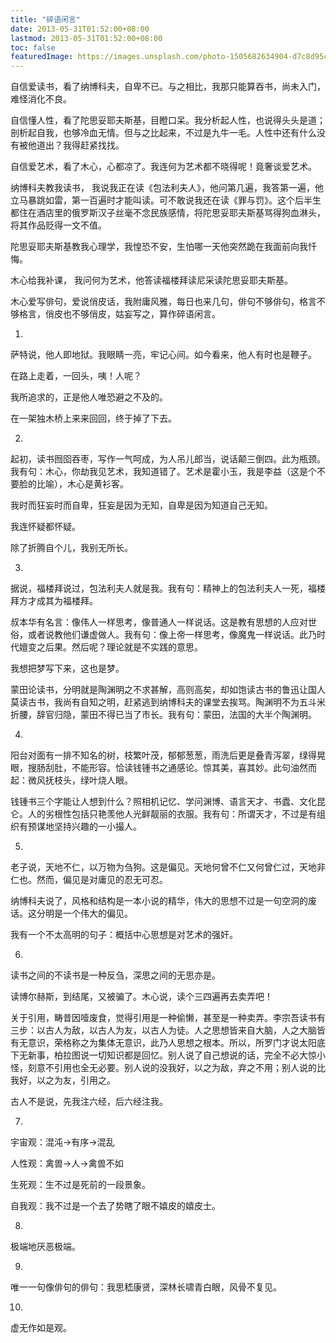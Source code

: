 ```yaml
---
title: "碎语闲言"
date: 2013-05-31T01:52:00+08:00
lastmod: 2013-05-31T01:52:00+08:00
toc: false
featuredImage: https://images.unsplash.com/photo-1505682634904-d7c8d95cdc50?ixlib=rb-1.2.1&auto=format&fit=crop&w=750&q=80
---
```


自信爱读书，看了纳博科夫，自卑不已。与之相比，我那只能算吞书，尚未入门，难怪消化不良。

自信懂人性，看了陀思妥耶夫斯基，目瞪口呆。我分析起人性，也说得头头是道；剖析起自我，也够冷血无情。但与之比起来，不过是九牛一毛。人性中还有什么没有被他道出？我得赶紧找找。

自信爱艺术，看了木心，心都凉了。我连何为艺术都不晓得呢！竟奢谈爱艺术。

纳博科夫教我读书， 我说我正在读《包法利夫人》，他问第几遍，我答第一遍，他立马暴跳如雷，第一百遍时才能叫读。可不敢说我还在读《罪与罚》。这个后半生都住在酒店里的俄罗斯汉子丝毫不念民族感情，将陀思妥耶夫斯基骂得狗血淋头，将其作品贬得一文不值。

陀思妥耶夫斯基教我心理学，我惶恐不安，生怕哪一天他突然跪在我面前向我忏悔。

木心给我补课， 我问何为艺术，他答读福楼拜读尼采读陀思妥耶夫斯基。

木心爱写俳句，爱说俏皮话，我附庸风雅，每日也来几句，俳句不够俳句，格言不够格言，俏皮也不够俏皮，姑妄写之，算作碎语闲言。

1.

萨特说，他人即地狱。我眼睛一亮，牢记心间。如今看来，他人有时也是鞭子。

在路上走着，一回头，咦！人呢？

我所追求的，正是他人唯恐避之不及的。

在一架独木桥上来来回回，终于掉了下去。

2.

起初，读书囫囵吞枣，写作一气呵成，为人吊儿郎当，说话颠三倒四。此为瓶颈。我有句：木心，你劫我见艺术，我知道错了。艺术是霍小玉，我是李益（这是个不要脸的比喻），木心是黄衫客。

我时而狂妄时而自卑，狂妄是因为无知，自卑是因为知道自己无知。

我连怀疑都怀疑。

除了折腾自个儿，我别无所长。

3.

据说，福楼拜说过，包法利夫人就是我。我有句：精神上的包法利夫人一死，福楼拜方才成其为福楼拜。

叔本华有名言：像伟人一样思考，像普通人一样说话。这是教有思想的人应对世俗，或者说教他们谦虚做人。我有句：像上帝一样思考，像魔鬼一样说话。此乃时代嬗变之后果。然后呢？理论就是不实践的意思。

我想把梦写下来，这也是梦。

蒙田论读书，分明就是陶渊明之不求甚解，高则高矣，却如饱读古书的鲁迅让国人莫读古书，我尚有自知之明，赶紧逃到纳博科夫的课堂去挨骂。陶渊明不为五斗米折腰，辞官归隐，蒙田不得已当了市长。我有句：蒙田，法国的大半个陶渊明。

4.

阳台对面有一排不知名的树，枝繁叶茂，郁郁葱葱，雨洗后更是叠青泻翠，绿得晃眼，搜肠刮肚，不能形容。恰读钱锺书之通感论。惊其美，喜其妙。此句油然而起：微风抚枝头，绿叶烧人眼。

钱锺书三个字能让人想到什么？照相机记忆、学问渊博、语言天才、书蠹、文化昆仑。人的劣根性包括只艳羡他人光鲜靓丽的衣服。我有句：所谓天才，不过是有组织有预谋地坚持兴趣的一小撮人。

5.

老子说，天地不仁，以万物为刍狗。这是偏见。天地何曾不仁又何曾仁过，天地非仁也。然而，偏见是对庸见的忍无可忍。

纳博科夫说了，风格和结构是一本小说的精华，伟大的思想不过是一句空洞的废话。这分明是一个伟大的偏见。

我有一个不太高明的句子：概括中心思想是对艺术的强奸。

6.

读书之间的不读书是一种反刍，深思之间的无思亦是。

读博尔赫斯，到结尾，又被骗了。木心说，读个三四遍再去卖弄吧！

关于引用，畴昔因噎废食，觉得引用是一种偷懒，甚至是一种卖弄。李宗吾读书有三步：以古人为敌，以古人为友，以古人为徒。人之思想皆来自大脑，人之大脑皆有无意识，荣格称之为集体无意识，此乃人思想之根本。所以，所罗门才说太阳底下无新事，柏拉图说一切知识都是回忆。别人说了自己想说的话，完全不必大惊小怪，刻意不引用也全无必要。别人说的没我好，以之为敌，弃之不用；别人说的比我好，以之为友，引用之。

古人不是说，先我注六经，后六经注我。

7.

宇宙观：混沌→有序→混乱

人性观：禽兽→人→禽兽不如

生死观：生不过是死前的一段景象。

自我观：我不过是一个去了势瞎了眼不嬉皮的嬉皮士。

8.

极端地厌恶极端。

9.

唯一一句像俳句的俳句：我思嵇康贤，深林长啸青白眼，风骨不复见。

10.

虚无作如是观。
